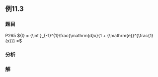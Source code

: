## 例11.3
### 题目
P265 ${I} = {\int }_{-1}^{1}\frac{\mathrm{d}x}{1 + {\mathrm{e}}^{\frac{1}{x}}} =$
### 分析

### 解